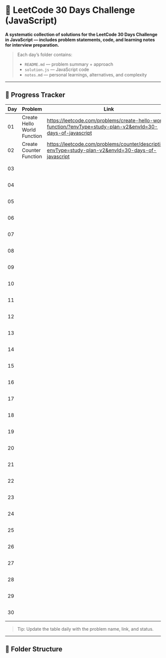 # 🚀 LeetCode 30 Days Challenge (JavaScript)

**A systematic collection of solutions for the LeetCode 30 Days Challenge in JavaScript — includes problem statements, code, and learning notes for interview preparation.**

> Each day’s folder contains:
> - `README.md` — problem summary + approach
> - `solution.js` — JavaScript code
> - `notes.md` — personal learnings, alternatives, and complexity

---

## 📅 Progress Tracker

| Day | Problem | Link | Status | Notes |
|-----|---------|------|--------|-------|
| 01  | Create Hello World Function | https://leetcode.com/problems/create-hello-world-function/?envType=study-plan-v2&envId=30-days-of-javascript | ✅Completed | ✅ |
| 02  | Create Counter Function | https://leetcode.com/problems/counter/description/?envType=study-plan-v2&envId=30-days-of-javascript | ✅Completed | ✅ |
| 03  |  |  | ⏳ In Progress | — |
| 04  |  |  | ⏳ In Progress | — |
| 05  |  |  | ⏳ In Progress | — |
| 06  |  |  | ⏳ In Progress | — |
| 07  |  |  | ⏳ In Progress | — |
| 08  |  |  | ⏳ In Progress | — |
| 09  |  |  | ⏳ In Progress | — |
| 10  |  |  | ⏳ In Progress | — |
| 11  |  |  | ⏳ In Progress | — |
| 12  |  |  | ⏳ In Progress | — |
| 13  |  |  | ⏳ In Progress | — |
| 14  |  |  | ⏳ In Progress | — |
| 15  |  |  | ⏳ In Progress | — |
| 16  |  |  | ⏳ In Progress | — |
| 17  |  |  | ⏳ In Progress | — |
| 18  |  |  | ⏳ In Progress | — |
| 19  |  |  | ⏳ In Progress | — |
| 20  |  |  | ⏳ In Progress | — |
| 21  |  |  | ⏳ In Progress | — |
| 22  |  |  | ⏳ In Progress | — |
| 23  |  |  | ⏳ In Progress | — |
| 24  |  |  | ⏳ In Progress | — |
| 25  |  |  | ⏳ In Progress | — |
| 26  |  |  | ⏳ In Progress | — |
| 27  |  |  | ⏳ In Progress | — |
| 28  |  |  | ⏳ In Progress | — |
| 29  |  |  | ⏳ In Progress | — |
| 30  |  |  | ⏳ In Progress | — |

> Tip: Update the table daily with the problem name, link, and status.

---

## 📂 Folder Structure

